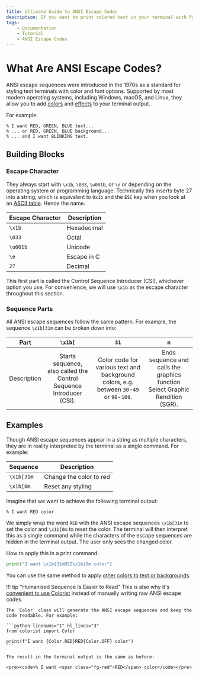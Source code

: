 ```yaml
---
title: Ultimate Guide to ANSI Escape Codes
description: If you want to print colored text in your terminal with Python, here's how to use ANSI escape codes to style your text. Includes a beginner's guide and code examples.
tags:
    - Documentation
    - Tutorial
    - ANSI Escape Codes
---
```


# What Are ANSI Escape Codes?
ANSI escape sequences were introduced in the 1970s as a standard for styling text terminals with color and font options. Supported by most modern operating systems, including Windows, macOS, and Linux, they allow you to add [colors](standard-16-colors.md) and [effects](effects.md) to your terminal output.

For example:

<pre><code>% I want <span class="fg-red">RED</span>, <span class="fg-green">GREEN</span>, <span class="fg-blue">BLUE</span> text...
% ... or <span class="bg-red">RED</span>, <span class="bg-green">GREEN</span>, <span class="bg-blue">BLUE</span> background...
% ... and I want <span class="effect-blinking">BLINKING</span> text.</code></pre>

## Building Blocks
### Escape Character
They always start with `\x1b`, `\033`, `\u001b`, or `\e` or depending on the operating system or programming language. Technically this inserts byte 27 into a string, which is equivalent to `0x1b` and the `ESC` key when you look at an [ASCII table](https://www.asciitable.com). Hence the name.

| Escape Character | Description |
| ---------------- | ----------- |
| `\x1b`           | Hexadecimal |
| `\033`           | Octal       |
| `\u001b`         | Unicode     |
| `\e`             | Escape in C |
| `27`             | Decimal     |

This first part is called the Control Sequence Introducer (CSI), whichever option you use. For convenience, we will use `\x1b` as the escape character throughout this section.

### Sequence Parts
All ANSI escape sequences follow the same pattern. For example, the sequence `\x1b[31m` can be broken down into:

| Part        | `\x1b[` | `31` | `m` |
| ----------- | :-----: | :--: | :-: |
| Description | Starts sequence, also called the Control Sequence Introducer (CSI). | Color code for various text and background colors, e.g. between `30`-`49` or `90`-`109`. | Ends sequence and calls the graphics function Select Graphic Rendition (SGR). |

## Examples
Though ANSI escape sequences appear in a string as multiple characters, they are in reality interpreted by the terminal as a single command. For example:

| Sequence   | Description             |
|------------|-------------------------|
| `\x1b[31m` | Change the color to red |
| `\x1b[0m`  | Reset any styling       |

Imagine that we want to achieve the following terminal output:

<pre><code>% I want <span class="fg-red">RED</span> color</code></pre>

We simply wrap the word `RED` with the ANSI escape sequences `\x1b[31m` to set the color and `\x1b[0m` to reset the color. The terminal will then interpret this as a single command while the characters of the escape sequences are hidden in the terminal output. The user only sees the changed color.

How to apply this in a print command:

```python
print("I want \x1b[31mRED\x1b[0m color")
```

You can use the same method to apply [other colors to text or backgrounds](standard-16-colors.md).

!!! tip "Humanised Sequence Is Easier to Read"
    This is also why it's [convenient to use Colorist](../user-guide/standard-colors/text-foreground.md) instead of manually writing raw ANSI escape codes.

    The `Color` class will generate the ANSI escape sequences and keep the code readable. For example:

    ```python linenums="1" hl_lines="3"
    from colorist import Color

    print(f"I want {Color.RED}RED{Color.OFF} color")
    ```

    The result in the terminal output is the same as before:

    <pre><code>% I want <span class="fg-red">RED</span> color</code></pre>
